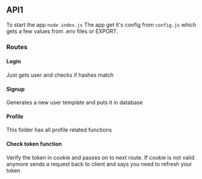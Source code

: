 ## API1
To start the app ```node index.js```
The app get it's config from ```config.js``` which gets a few values from .env files or EXPORT.

### Routes
#### Login
Just gets user and checks if hashes match
#### Signup 
Generates a new user template and puts it in database
#### Profile
This folder has all profile related functions
#### Check token function
Verify the token in cookie and passes on to next route. 
If cookie is not valid anymore sends a request back to client and says you need to refresh your token